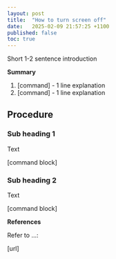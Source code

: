 ```yaml
---
layout: post
title:  "How to turn screen off"
date:   2025-02-09 21:57:25 +1100
published: false
toc: true
---
```


Short 1-2 sentence introduction

**Summary**

1. [command] - 1 line explanation
2. [command] - 1 line explanation

## Procedure

### Sub heading 1

Text

[command block]


### Sub heading 2

Text

[command block]

**References**

Refer to ...:

[url]
